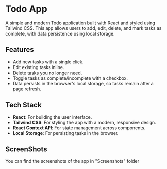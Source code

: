 # Todo App

A simple and modern Todo application built with React and styled using Tailwind CSS. This app allows users to add, edit, delete, and mark tasks as complete, with data persistence using local storage.

## Features
- Add new tasks with a single click.
- Edit existing tasks inline.
- Delete tasks you no longer need.
- Toggle tasks as complete/incomplete with a checkbox.
- Data persists in the browser's local storage, so tasks remain after a page refresh.

## Tech Stack
- **React**: For building the user interface.
- **Tailwind CSS**: For styling the app with a modern, responsive design.
- **React Context API**: For state management across components.
- **Local Storage**: For persisting tasks in the browser.

## ScreenShots
You can find the screenshots of the app in "Screenshots" folder

